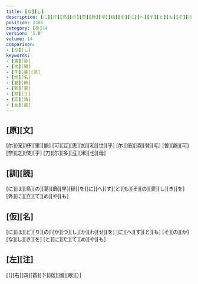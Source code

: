 ```yaml
---
title: [な][し]
description: [に][ほ][鳥][の][葛][飾][早][稲][を][に][へ][す][と][も][そ][の][愛][し][き][を][外][に][立][て][め][や][も]
position: 3386
category: [巻]14
version: '1.0'
volume: 14
comparison:
- [な][し]
keywords:
- [東][歌]
- [相][聞]
- [千][葉][県]
- [地][名]
- [葛][飾]
- [新][嘗]
- [祭][り]
- [恋][情]
- [女][歌]
---
```


## [原][文]

[尓][保][杼][里][能] [可][豆][思][加][和][世][乎] [尓][倍][須][登][毛] [曽][能][可][奈][之][伎][乎] [刀][尓][多][弖][米][也][母]

## [訓][読]

[に][ほ][鳥][の][葛][飾][早][稲][を][に][へ][す][と][も][そ][の][愛][し][き][を][外][に][立][て][め][や][も]

## [仮][名]

[に][ほ][ど][り][の] [か][づ][し][か][わ][せ][を] [に][へ][す][と][も] [そ][の][か][な][し][き][を] [と][に][た][て][め][や][も]

## [左][注]

[（][右][四][首][下][総][國][歌][）]
